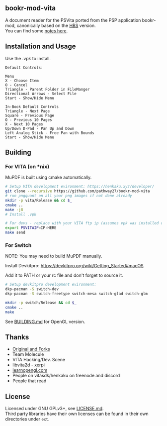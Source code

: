 ## bookr-mod-vita

A document reader for the PSVita ported from the PSP application bookr-mod, canonically based on the [HBS](https://github.com/pathway27/bookr-mod-vita/tree/bookr-hbs) version.  
You can find some [notes here](https://github.com/pathway27/bookr-mod-vita/blob/master/notes.md).

## Installation and Usage

Use the .vpk to install.

```
Default Controls:

Menu
X - Choose Item
O - Cancel
Triangle - Parent Folder in FileManger
Directional Arrows - Select File
Start - Show/Hide Menu

In-Book Default Controls
Triangle - Next Page
Square - Previous Page
O - Previous 10 Pages
X - Next 10 Pages
Up/Down D-Pad - Pan Up and Down
Left Analog Stick - Free Pan with Bounds
Start - Show/Hide Menu
```

## Building


### For VITA (on *nix)


MuPDF is built using cmake automatically.

```sh
# Setup VITA development evironment: https://henkaku.xyz/developer/
git clone --recursive https://github.com/pathway27/bookr-mod-vita
# run pngquant on all your png images if not done already
mkdir -p vita/Release && cd $_
cmake ..
make -j8
# Install .vpk

# For devs - replace with your VITA ftp ip (assumes vpk was installed once)
export PSVITAIP=IP-HERE
make send
```

### For Switch

NOTE: You may need to build MuPDF manually.

Install Devkitpro: https://devkitpro.org/wiki/Getting_Started#macOS

Add it to PATH or your rc file and don't forget to source it.

```sh
# Setup devkitpro development evironment: 
dkp-pacman -S switch-dev
dkp-pacman -S switch-freetype switch-mesa switch-glad switch-glm

mkdir -p switch/Release && cd $_
cmake ..
make

```

See [BUILDING.md](https://github.com/pathway27/bookr-mod-vita/blob/master/BUILDING.md) for OpenGL version.


## Thanks

- [Original and Forks](https://github.com/pathway27/bookr-mod-vita/blob/master/forks.md)
- Team Molecule
- VITA Hacking/Dev. Scene
- libvita2d - xerpi
- [learnopengl.com](learnopengl.com)
- People on vitasdk/henkaku on freenode and discord
- People that read


## License

Licensed under GNU GPLv3+, see [LICENSE.md](https://github.com/pathway27/bookr-mod-vita/blob/master/LICENSE).  
Third party libraries have their own licenses can be found in their own directories under `ext`.
